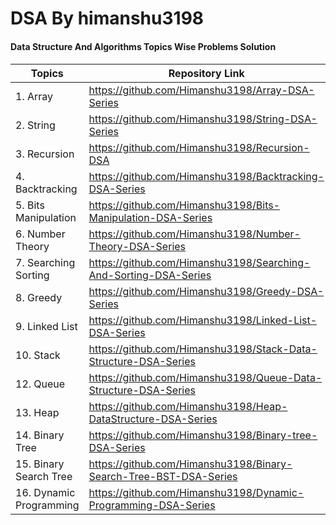# DSA By himanshu3198
<h4>Data Structure And Algorithms Topics Wise Problems Solution <h4/>

| Topics | Repository Link |
| --- | --- |
|1. Array | https://github.com/Himanshu3198/Array-DSA-Series  |
|2. String | https://github.com/Himanshu3198/String-DSA-Series|
|3. Recursion |https://github.com/Himanshu3198/Recursion-DSA |
|4. Backtracking |https://github.com/Himanshu3198/Backtracking-DSA-Series |
|5. Bits Manipulation |https://github.com/Himanshu3198/Bits-Manipulation-DSA-Series |
|6. Number Theory |https://github.com/Himanshu3198/Number-Theory-DSA-Series |
|7. Searching Sorting |https://github.com/Himanshu3198/Searching-And-Sorting-DSA-Series |
|8. Greedy |https://github.com/Himanshu3198/Greedy-DSA-Series|
|9. Linked List | https://github.com/Himanshu3198/Linked-List-DSA-Series |
|10. Stack | https://github.com/Himanshu3198/Stack-Data-Structure-DSA-Series |
|12. Queue | https://github.com/Himanshu3198/Queue-Data-Structure-DSA-Series |
|13. Heap | https://github.com/Himanshu3198/Heap-DataStructure-DSA-Series |
|14. Binary Tree |https://github.com/Himanshu3198/Binary-tree-DSA-Series|
|15. Binary Search Tree |https://github.com/Himanshu3198/Binary-Search-Tree-BST-DSA-Series|
|16. Dynamic Programming |https://github.com/Himanshu3198/Dynamic-Programming-DSA-Series|



  


  

  
